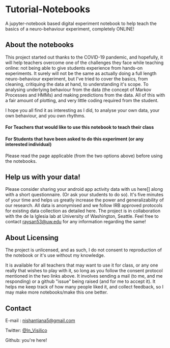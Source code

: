 # Tutorial-Notebooks

A jupyter-notebook based digital experiment notebook to help teach the basics of a neuro-behaviour experiment, completely ONLINE!

## About the notebooks

This project started out thanks to the COVID-19 pandemic, and hopefully, it will help teachers overcome one of the challenges they face while teaching online: not being able to give students experience from hands-on experiments. It surely will not be the same as actually doing a full length neuro-behaviour experiment, but I've tried to cover the basics, from cleaning, critiquing the data at hand, to understanding it's scope. To analysing underlying behaviour from the data (the concept of Markov Processes and HMMs) and making predictions from the data. All of this with a fair amount of plotting, and very little coding required from the student. 

I hope you all find it as interesting as I did, to analyse your own data, your own behaviour, and you own rhythms.

#### For Teachers that would like to use this notebook to teach their class

#### For Students that have been asked to do this experiment (or any interested individual)

Please read the page applicable (from the two options above) before using the notebooks.


## Help us with your data!

Please consider sharing your android app activity data with us here[] along with a short questionnaire. (Or ask your students to do so). It's five minutes of your time and helps us greatly increase the power and generalizability of our research. All data is anonymised and we follow IRB approved protocols for existing data collection as detailed here. The project is in collaboration with the de la Iglesia lab at University of Washington, Seattle. Feel free to contact raysan53@uw.edu for any information regarding the same!


## About Licensing

The project is unlicensed, and as such, I do not consent to reproduction of the notebook or it's use without my knowledge. 

It is available for all teachers that may want to use it for class, or any one really that wishes to play with it, so long as you follow the consent protocol mentioned in the two links above. It involves sending a mail (to me, and me responding) or a github "issue" being raised (and for me to accept it). It helps me keep track of how many people liked it, and collect feedback, so I may make more notebooks/make this one better.

## Contact

E-mail : nishantjana5@gmail.com

Twitter: [@In_Visilico](https://twitter.com/In_Visilico)

Github: you're here!


